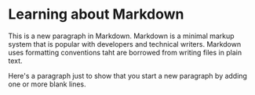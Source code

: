 # Learning about Markdown

This is a new paragraph in Markdown.
Markdown is a minimal markup system that is popular with developers
and technical writers. 
Markdown uses formatting conventions taht are borrowed from writing 
files in plain text.

Here's a paragraph just to show that you start a new paragraph by adding one or more blank lines. 
